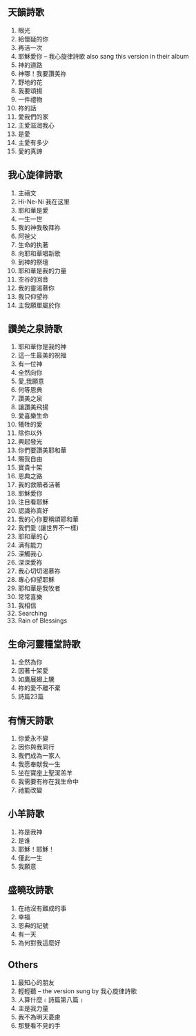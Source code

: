 ## 天韻詩歌
1. 眼光
1. 給懷疑的你
1. 再活一次
1. 耶穌愛你 – 我心旋律詩歌 also sang this version in their album
1. 神的道路
1. 神哪！我要讚美祢
1. 野地的花
1. 我要頌揚
1. 一件禮物
1. 祢的話
1. 愛我們的家
1. 主爱滋润我心
1. 是愛
1. 主愛有多少
1. 愛的真諦

## 我心旋律詩歌
1. 主禱文
1. Hi-Ne-Ni 我在这里
1. 耶和華是愛
1. 一生一世
1. 我的神我敬拜祢
1. 阿爸父
1. 生命的执著
1. 向耶和華唱新歌
1. 到神的祭壇
1. 耶和華是我的力量
1. 空谷的回音
1. 我的靈渴慕你
1. 我只仰望祢
1. 主我願單屬於你

## 讚美之泉詩歌
1. 耶和華你是我的神
1. 這一生最美的祝福
1. 有一位神
1. 全然向你
1. 愛,我願意
1. 何等恩典
1. 讚美之泉
1. 讓讚美飛揚
1. 愛喜樂生命
1. 犧牲的愛
1. 除你以外
1. 興起發光
1. 你們要讚美耶和華
1. 賜我自由
1. 寶貴十架
1. 恩典之路
1. 我的救贖者活著
1. 耶穌愛你
1. 注目看耶穌
1. 認識祢真好
1. 我的心你要稱頌耶和華
1. 我們愛 (讓世界不一樣)
1. 耶和華的心
1. 满有能力
1. 深觸我心
1. 深深愛祢
1. 我心切切渴慕祢
1. 專心仰望耶穌
1. 耶和華是我牧者
1. 常常喜樂
1. 我相信
1. Searching
1. Rain of Blessings

## 生命河靈糧堂詩歌
1. 全然為你
1. 因著十架愛
1. 如鷹展翅上驣
1. 祢的愛不離不棄
1. 詩篇23篇

## 有情天詩歌
1. 你愛永不變
1. 因你與我同行
1. 我們成為一家人
1. 我愿奉献我一生
1. 坐在寶座上聖潔羔羊
1. 我需要有祢在我生命中
1. 祂能改變

## 小羊詩歌
1. 祢是我神
1. 是谁
1. 耶穌！耶穌！
1. 僅此一生
1. 我願意

## 盛曉玫詩歌
1. 在祂沒有難成的事
1. 幸福
1. 恩典的記號
1. 有一天
1. 為何對我這麼好

## Others
1. 最知心的朋友
1. 輕輕聽 – the version sung by 我心旋律詩歌
1. 人算什麼﹝詩篇第八篇﹞
1. 主是我力量
1. 我不為明天憂慮
1. 那雙看不見的手